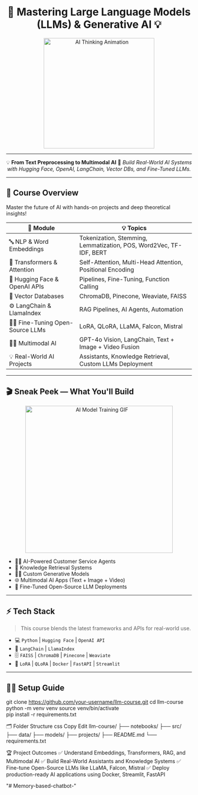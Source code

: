 <h1 align="center">🚀 Mastering Large Language Models (LLMs) & Generative AI 💡</h1>
<p align="center">
  <img src="https://media.giphy.com/media/v1.Y2lkPTc5MGI3NjExZzJkZGR1eXc4amk5cWl5bnpxNG1wczA3emZib2U2Y2t3aDVycHNqaiZlcD12MV9naWZzX3NlYXJjaCZjdD1n/tXL4FHPSnVJ0A/giphy.gif" width="300" alt="AI Thinking Animation">
</p>

---

<p align="center">
💡 <b>From Text Preprocessing to Multimodal AI</b>  
🔗 <i>Build Real-World AI Systems with Hugging Face, OpenAI, LangChain, Vector DBs, and Fine-Tuned LLMs.</i>  
</p>

---

## 🌟 Course Overview

Master the future of AI with hands-on projects and deep theoretical insights!

| 🚀 Module                          | 💡 Topics                                                   |
|------------------------------------|-------------------------------------------------------------|
| 🔤 NLP & Word Embeddings           | Tokenization, Stemming, Lemmatization, POS, Word2Vec, TF-IDF, BERT |
| 🧠 Transformers & Attention        | Self-Attention, Multi-Head Attention, Positional Encoding    |
| 🤖 Hugging Face & OpenAI APIs      | Pipelines, Fine-Tuning, Function Calling                     |
| 📂 Vector Databases                | ChromaDB, Pinecone, Weaviate, FAISS                          |
| ⚙️ LangChain & LlamaIndex          | RAG Pipelines, AI Agents, Automation                         |
| 🏋️‍♂️ Fine-Tuning Open-Source LLMs | LoRA, QLoRA, LLaMA, Falcon, Mistral                          |
| 🧑‍🎨 Multimodal AI                  | GPT-4o Vision, LangChain, Text + Image + Video Fusion        |
| 💡 Real-World AI Projects          | Assistants, Knowledge Retrieval, Custom LLMs Deployment      |

---

## 🎬 Sneak Peek — What You'll Build

<p align="center">
  <img src="https://media.giphy.com/media/3o7abldj0b3rxrZUxW/giphy.gif" width="400" alt="AI Model Training GIF">
</p>

- 🧑‍💼 AI-Powered Customer Service Agents
- 🧠 Knowledge Retrieval Systems
- 🧑‍🔬 Custom Generative Models
- 🌐 Multimodal AI Apps (Text + Image + Video)
- 🤖 Fine-Tuned Open-Source LLM Deployments

---

## ⚡ Tech Stack

> This course blends the latest frameworks and APIs for real-world use.

- 💻 `Python` | `Hugging Face` | `OpenAI API`  
- 🔗 `LangChain` | `LlamaIndex`
- 🗄️ `FAISS` | `ChromaDB` | `Pinecone` | `Weaviate`
- 🚀 `LoRA` | `QLoRA` | `Docker` | `FastAPI` | `Streamlit`

---

## 🧑‍💻 Setup Guide


git clone https://github.com/your-username/llm-course.git
cd llm-course
python -m venv venv
source venv/bin/activate    
pip install -r requirements.txt


🗂️ Folder Structure
css
Copy
Edit
llm-course/
├── notebooks/
├── src/
├── data/
├── models/
├── projects/
├── README.md
└── requirements.txt

🏆 Project Outcomes
✅ Understand Embeddings, Transformers, RAG, and Multimodal AI
✅ Build Real-World Assistants and Knowledge Systems
✅ Fine-tune Open-Source LLMs like LLaMA, Falcon, Mistral
✅ Deploy production-ready AI applications using Docker, Streamlit, FastAPI






"# Memory-based-chatbot-" 
